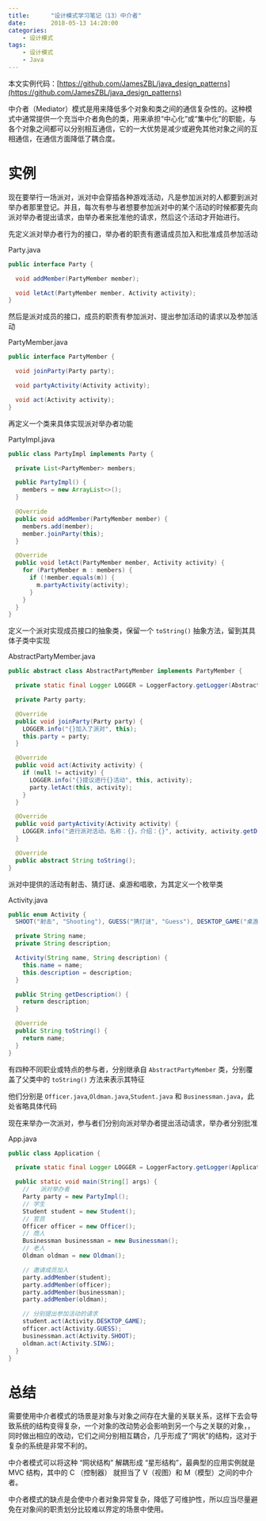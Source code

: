 ```yaml
---
title:      "设计模式学习笔记（13）中介者"
date:       2018-05-13 14:20:00
categories:
    - 设计模式
tags:
    - 设计模式
    - Java
---
```

本文实例代码：[https://github.com/JamesZBL/java_design_patterns](https://github.com/JamesZBL/java_design_patterns)

中介者（Mediator）模式是用来降低多个对象和类之间的通信复杂性的。这种模式中通常提供一个充当中介者角色的类，用来承担“中心化”或“集中化”的职能，与各个对象之间都可以分别相互通信，它的一大优势是减少或避免其他对象之间的互相通信，在通信方面降低了耦合度。
<!-- more -->
# 实例

现在要举行一场派对，派对中会穿插各种游戏活动，凡是参加派对的人都要到派对举办者那里登记。并且，每次有参与者想要参加派对中的某个活动的时候都要先向派对举办者提出请求，由举办者来批准他的请求，然后这个活动才开始进行。

先定义派对举办者行为的接口，举办者的职责有邀请成员加入和批准成员参加活动

Party.java

```java
public interface Party {

  void addMember(PartyMember member);

  void letAct(PartyMember member, Activity activity);
}
```

然后是派对成员的接口，成员的职责有参加派对、提出参加活动的请求以及参加活动

PartyMember.java

```java
public interface PartyMember {

  void joinParty(Party party);

  void partyActivity(Activity activity);

  void act(Activity activity);
}
```

再定义一个类来具体实现派对举办者功能

PartyImpl.java

```java
public class PartyImpl implements Party {

  private List<PartyMember> members;

  public PartyImpl() {
    members = new ArrayList<>();
  }

  @Override
  public void addMember(PartyMember member) {
    members.add(member);
    member.joinParty(this);
  }

  @Override
  public void letAct(PartyMember member, Activity activity) {
    for (PartyMember m : members) {
      if (!member.equals(m)) {
        m.partyActivity(activity);
      }
    }
  }
}
```

定义一个派对实现成员接口的抽象类，保留一个 `toString()` 抽象方法，留到其具体子类中实现

AbstractPartyMember.java

```java
public abstract class AbstractPartyMember implements PartyMember {

  private static final Logger LOGGER = LoggerFactory.getLogger(AbstractPartyMember.class);

  private Party party;

  @Override
  public void joinParty(Party party) {
    LOGGER.info("{}加入了派对", this);
    this.party = party;
  }

  @Override
  public void act(Activity activity) {
    if (null != activity) {
      LOGGER.info("{}提议进行{}活动", this, activity);
      party.letAct(this, activity);
    }
  }

  @Override
  public void partyActivity(Activity activity) {
    LOGGER.info("进行派对活动，名称：{}，介绍：{}", activity, activity.getDescription());
  }

  @Override
  public abstract String toString();
}
```

派对中提供的活动有射击、猜灯谜、桌游和唱歌，为其定义一个枚举类

Activity.java

```java
public enum Activity {
  SHOOT("射击", "Shooting"), GUESS("猜灯谜", "Guess"), DESKTOP_GAME("桌游", "Desktop games"), SING("唱歌", "singing");

  private String name;
  private String description;

  Activity(String name, String description) {
    this.name = name;
    this.description = description;
  }

  public String getDescription() {
    return description;
  }

  @Override
  public String toString() {
    return name;
  }
}
```

有四种不同职业或特点的参与者，分别继承自 `AbstractPartyMember` 类，分别覆盖了父类中的 `toString()` 方法来表示其特征

他们分别是 `Officer.java`,`Oldman.java`,`Student.java` 和 `Businessman.java`，此处省略具体代码

现在来举办一次派对，参与者们分别向派对举办者提出活动请求，举办者分别批准

App.java

```java
public class Application {

  private static final Logger LOGGER = LoggerFactory.getLogger(Application.class);

  public static void main(String[] args) {
    //   派对举办者
    Party party = new PartyImpl();
    // 学生
    Student student = new Student();
    // 官员
    Officer officer = new Officer();
    // 商人
    Businessman businessman = new Businessman();
    // 老人
    Oldman oldman = new Oldman();

    // 邀请成员加入
    party.addMember(student);
    party.addMember(officer);
    party.addMember(businessman);
    party.addMember(oldman);

    // 分别提出参加活动的请求
    student.act(Activity.DESKTOP_GAME);
    officer.act(Activity.GUESS);
    businessman.act(Activity.SHOOT);
    oldman.act(Activity.SING);
  }
}
```

# 总结

需要使用中介者模式的场景是对象与对象之间存在大量的关联关系，这样下去会导致系统的结构变得复杂，一个对象的改动势必会影响到另一个与之关联的对象，，同时做出相应的改动，它们之间分别相互耦合，几乎形成了“网状”的结构，这对于复杂的系统是非常不利的。

中介者模式可以将这种 “网状结构” 解耦形成 “星形结构”，最典型的应用实例就是 MVC 结构，其中的 C （控制器） 就担当了 V（视图）和 M（模型）之间的中介者。

中介者模式的缺点是会使中介者对象异常复杂，降低了可维护性，所以应当尽量避免在对象间的职责划分比较难以界定的场景中使用。
